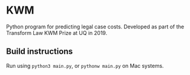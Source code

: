# KWM
Python program for predicting legal case costs.
Developed as part of the Transform Law KWM Prize at UQ in 2019.

## Build instructions
Run using `python3 main.py`, or `pythonw main.py` on Mac systems.
